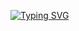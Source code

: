 [![Typing SVG](https://readme-typing-svg.demolab.com?font=Fira+Code&pause=1000&color=00F712&background=000000&center=true&vCenter=true&multiline=true&random=true&width=1000&lines=Hacked+by+h4x0rl33tx)](https://git.io/typing-svg)
